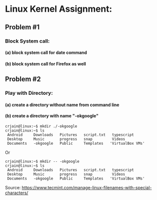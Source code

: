 # Linux Kernel Assignment:
## Problem #1     
### Block System call: 
#### (a) block system call for date command 
#### (b) block system call for Firefox as well

## Problem #2  
### Play with Directory:
#### (a) create a directory without name from command line
#### (b) create a directory with name "-okgoogle"
```
crjain@linux:~$ mkdir ./-okgoogle
crjain@linux:~$ ls
 Android     Downloads   Pictures   script.txt   typescript
 Desktop     Music       progress   snap         Videos
 Documents   -okgoogle   Public     Templates   'VirtualBox VMs'
```
Or
```
crjain@linux:~$ mkdir -- -okgoogle
crjain@linux:~$ ls
 Android     Downloads   Pictures   script.txt   typescript
 Desktop     Music       progress   snap         Videos
 Documents   -okgoogle   Public     Templates   'VirtualBox VMs'
```
Source: https://www.tecmint.com/manage-linux-filenames-with-special-characters/

